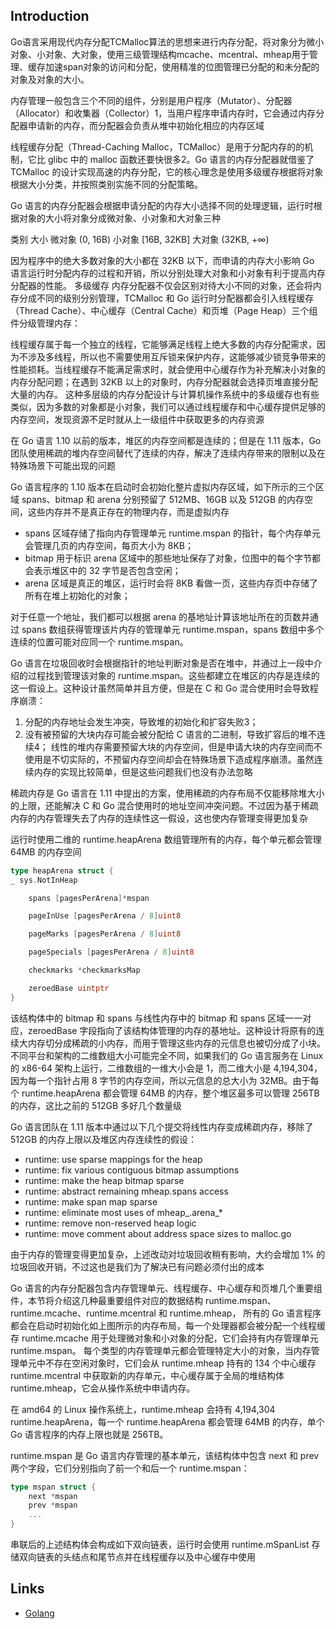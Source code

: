 ## Introduction



Go语言采用现代内存分配TCMalloc算法的思想来进行内存分配，将对象分为微小对象、小对象、大对象，使用三级管理结构mcache、mcentral、mheap用于管理、缓存加速span对象的访问和分配，使用精准的位图管理已分配的和未分配的对象及对象的大小。


内存管理一般包含三个不同的组件，分别是用户程序（Mutator）、分配器（Allocator）和收集器（Collector）1，当用户程序申请内存时，它会通过内存分配器申请新的内存，而分配器会负责从堆中初始化相应的内存区域



线程缓存分配（Thread-Caching Malloc，TCMalloc）是用于分配内存的的机制，它比 glibc 中的 malloc 函数还要快很多2。Go 语言的内存分配器就借鉴了 TCMalloc 的设计实现高速的内存分配，它的核心理念是使用多级缓存根据将对象根据大小分类，并按照类别实施不同的分配策略。

Go 语言的内存分配器会根据申请分配的内存大小选择不同的处理逻辑，运行时根据对象的大小将对象分成微对象、小对象和大对象三种


类别	大小
微对象	(0, 16B)
小对象	[16B, 32KB]
大对象	(32KB, +∞)


因为程序中的绝大多数对象的大小都在 32KB 以下，而申请的内存大小影响 Go 语言运行时分配内存的过程和开销，所以分别处理大对象和小对象有利于提高内存分配器的性能。
多级缓存
内存分配器不仅会区别对待大小不同的对象，还会将内存分成不同的级别分别管理，TCMalloc 和 Go 运行时分配器都会引入线程缓存（Thread Cache）、中心缓存（Central Cache）和页堆（Page Heap）三个组件分级管理内存：


线程缓存属于每一个独立的线程，它能够满足线程上绝大多数的内存分配需求，因为不涉及多线程，所以也不需要使用互斥锁来保护内存，这能够减少锁竞争带来的性能损耗。当线程缓存不能满足需求时，就会使用中心缓存作为补充解决小对象的内存分配问题；在遇到 32KB 以上的对象时，内存分配器就会选择页堆直接分配大量的内存。
这种多层级的内存分配设计与计算机操作系统中的多级缓存也有些类似，因为多数的对象都是小对象，我们可以通过线程缓存和中心缓存提供足够的内存空间，发现资源不足时就从上一级组件中获取更多的内存资源


在 Go 语言 1.10 以前的版本，堆区的内存空间都是连续的；但是在 1.11 版本，Go 团队使用稀疏的堆内存空间替代了连续的内存，解决了连续内存带来的限制以及在特殊场景下可能出现的问题

Go 语言程序的 1.10 版本在启动时会初始化整片虚拟内存区域，如下所示的三个区域 spans、bitmap 和 arena 分别预留了 512MB、16GB 以及 512GB 的内存空间，这些内存并不是真正存在的物理内存，而是虚拟内存
- spans 区域存储了指向内存管理单元 runtime.mspan 的指针，每个内存单元会管理几页的内存空间，每页大小为 8KB；
- bitmap 用于标识 arena 区域中的那些地址保存了对象，位图中的每个字节都会表示堆区中的 32 字节是否包含空闲；
- arena 区域是真正的堆区，运行时会将 8KB 看做一页，这些内存页中存储了所有在堆上初始化的对象；

对于任意一个地址，我们都可以根据 arena 的基地址计算该地址所在的页数并通过 spans 数组获得管理该片内存的管理单元 runtime.mspan，spans 数组中多个连续的位置可能对应同一个 runtime.mspan。


Go 语言在垃圾回收时会根据指针的地址判断对象是否在堆中，并通过上一段中介绍的过程找到管理该对象的 runtime.mspan。这些都建立在堆区的内存是连续的这一假设上。这种设计虽然简单并且方便，但是在 C 和 Go 混合使用时会导致程序崩溃：
1. 分配的内存地址会发生冲突，导致堆的初始化和扩容失败3；
2. 没有被预留的大块内存可能会被分配给 C 语言的二进制，导致扩容后的堆不连续4；
   线性的堆内存需要预留大块的内存空间，但是申请大块的内存空间而不使用是不切实际的，不预留内存空间却会在特殊场景下造成程序崩溃。虽然连续内存的实现比较简单，但是这些问题我们也没有办法忽略



稀疏内存是 Go 语言在 1.11 中提出的方案，使用稀疏的内存布局不仅能移除堆大小的上限，还能解决 C 和 Go 混合使用时的地址空间冲突问题。不过因为基于稀疏内存的内存管理失去了内存的连续性这一假设，这也使内存管理变得更加复杂

运行时使用二维的 runtime.heapArena 数组管理所有的内存，每个单元都会管理 64MB 的内存空间

```go
type heapArena struct {
_ sys.NotInHeap

    spans [pagesPerArena]*mspan

    pageInUse [pagesPerArena / 8]uint8

    pageMarks [pagesPerArena / 8]uint8

    pageSpecials [pagesPerArena / 8]uint8

    checkmarks *checkmarksMap

    zeroedBase uintptr
}
```

该结构体中的 bitmap 和 spans 与线性内存中的 bitmap 和 spans 区域一一对应，zeroedBase 字段指向了该结构体管理的内存的基地址。这种设计将原有的连续大内存切分成稀疏的小内存，而用于管理这些内存的元信息也被切分成了小块。
不同平台和架构的二维数组大小可能完全不同，如果我们的 Go 语言服务在 Linux 的 x86-64 架构上运行，二维数组的一维大小会是 1，而二维大小是 4,194,304，因为每一个指针占用 8 字节的内存空间，所以元信息的总大小为 32MB。由于每个 runtime.heapArena 都会管理 64MB 的内存，整个堆区最多可以管理 256TB 的内存，这比之前的 512GB 多好几个数量级

Go 语言团队在 1.11 版本中通过以下几个提交将线性内存变成稀疏内存，移除了 512GB 的内存上限以及堆区内存连续性的假设：
- runtime: use sparse mappings for the heap
- runtime: fix various contiguous bitmap assumptions
- runtime: make the heap bitmap sparse
- runtime: abstract remaining mheap.spans access
- runtime: make span map sparse
- runtime: eliminate most uses of mheap_.arena_*
- runtime: remove non-reserved heap logic
- runtime: move comment about address space sizes to malloc.go


由于内存的管理变得更加复杂，上述改动对垃圾回收稍有影响，大约会增加 1% 的垃圾回收开销，不过这也是我们为了解决已有问题必须付出的成本

Go 语言的内存分配器包含内存管理单元、线程缓存、中心缓存和页堆几个重要组件，本节将介绍这几种最重要组件对应的数据结构 runtime.mspan、runtime.mcache、runtime.mcentral 和 runtime.mheap，
所有的 Go 语言程序都会在启动时初始化如上图所示的内存布局，每一个处理器都会被分配一个线程缓存 runtime.mcache 用于处理微对象和小对象的分配，它们会持有内存管理单元 runtime.mspan。
每个类型的内存管理单元都会管理特定大小的对象，当内存管理单元中不存在空闲对象时，它们会从 runtime.mheap 持有的 134 个中心缓存 runtime.mcentral 中获取新的内存单元，中心缓存属于全局的堆结构体 runtime.mheap，它会从操作系统中申请内存。

在 amd64 的 Linux 操作系统上，runtime.mheap 会持有 4,194,304 runtime.heapArena，每一个 runtime.heapArena 都会管理 64MB 的内存，单个 Go 语言程序的内存上限也就是 256TB。


runtime.mspan 是 Go 语言内存管理的基本单元，该结构体中包含 next 和 prev 两个字段，它们分别指向了前一个和后一个 runtime.mspan：


```go
type mspan struct {
    next *mspan
    prev *mspan
    ...
}
```
串联后的上述结构体会构成如下双向链表，运行时会使用 runtime.mSpanList 存储双向链表的头结点和尾节点并在线程缓存以及中心缓存中使用







## Links

- [Golang](/docs/CS/Go/Go.md)